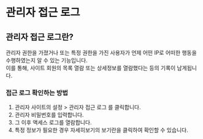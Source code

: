 # 관리자 접근 로그

## 관리자 접근 로그란?

관리자 권한을 가졌거나 또는 특정 권한을 가진 사용자가 언제 어떤 IP로 어떠한 행동을 수행하였는지 알 수 있는 기능입니다.  
이를 통해, 사이트 회원의 목록 열람 또는 상세정보를 열람했다는 등의 기록이 남게됩니다.

### 접근 로그 확인하는 방법

1. 관리자 사이트의 설정 &gt; 관리자 접근 로그 를 클릭합니다.
2. 관리자 비밀번호를 입력합니다.
3. 그 이후 액세스 로그를 열람합니다.
4. 특정 정보가 필요한 경우 자세히보기의 보기란을 클릭하여 확인할 수 있습니다.



